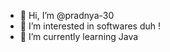 - 👋 Hi, I’m @pradnya-30
- 👀 I’m interested in softwares duh !
- 🌱 I’m currently learning Java

<!---
pradnya-30/pradnya-30 is a ✨ special ✨ repository because its `README.md` (this file) appears on your GitHub profile.
You can click the Preview link to take a look at your changes.
--->
